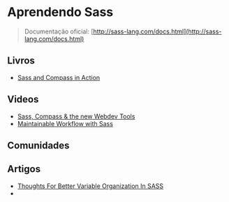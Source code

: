 # Aprendendo Sass

> Documentação oficial: [http://sass-lang.com/docs.html](http://sass-lang.com/docs.html)

## Livros
* [Sass and Compass in Action](http://www.amazon.com/Sass-Compass-Action-Wynn-Netherland/dp/1617290149)

## Videos
* [Sass, Compass & the new Webdev Tools](http://www.youtube.com/watch?v=I92DNpFXa4Q)
* [Maintainable Workflow with Sass](http://www.youtube.com/watch?v=fPAf8dN4G4w)

## Comunidades

## Artigos
* [Thoughts For Better Variable Organization In SASS](http://www.vanseodesign.com/css/variable-organization-in-sass/)
* [](https://speakerdeck.com/anotheruiguy/clean-out-your-sass-junk-drawer)